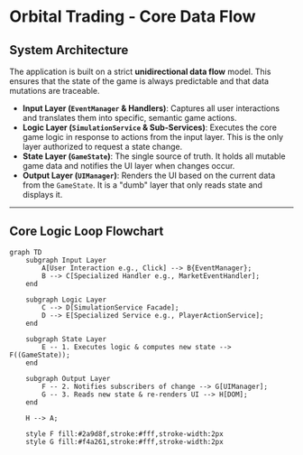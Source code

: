 # Orbital Trading - Core Data Flow

## System Architecture

The application is built on a strict **unidirectional data flow** model. This ensures that the state of the game is always predictable and that data mutations are traceable.

-   **Input Layer (`EventManager` & Handlers)**: Captures all user interactions and translates them into specific, semantic game actions.
-   **Logic Layer (`SimulationService` & Sub-Services)**: Executes the core game logic in response to actions from the input layer. This is the only layer authorized to request a state change.
-   **State Layer (`GameState`)**: The single source of truth. It holds all mutable game data and notifies the UI layer when changes occur.
-   **Output Layer (`UIManager`)**: Renders the UI based on the current data from the `GameState`. It is a "dumb" layer that only reads state and displays it.

---

## Core Logic Loop Flowchart

```mermaid
graph TD
    subgraph Input Layer
        A[User Interaction e.g., Click] --> B{EventManager};
        B --> C[Specialized Handler e.g., MarketEventHandler];
    end

    subgraph Logic Layer
        C --> D[SimulationService Facade];
        D --> E[Specialized Service e.g., PlayerActionService];
    end

    subgraph State Layer
        E -- 1. Executes logic & computes new state --> F((GameState));
    end

    subgraph Output Layer
        F -- 2. Notifies subscribers of change --> G[UIManager];
        G -- 3. Reads new state & re-renders UI --> H[DOM];
    end

    H --> A;

    style F fill:#2a9d8f,stroke:#fff,stroke-width:2px
    style G fill:#f4a261,stroke:#fff,stroke-width:2px